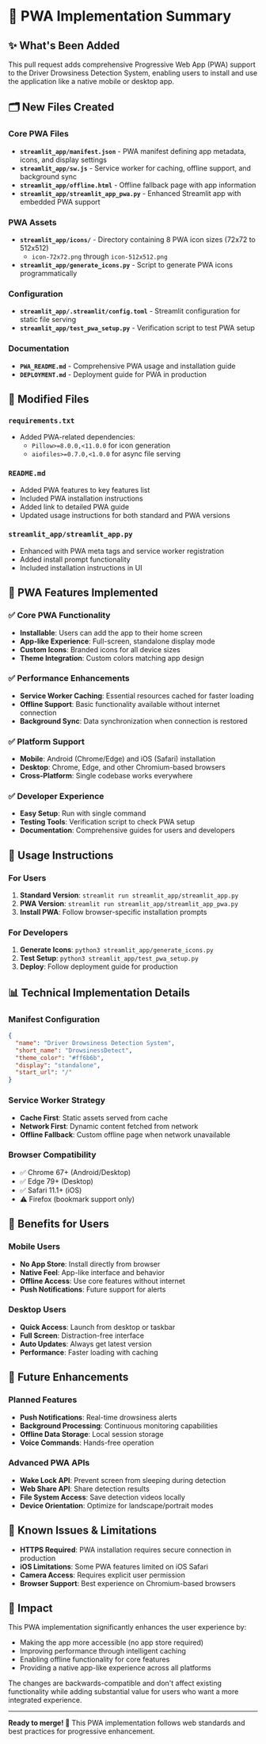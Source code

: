 # 📱 PWA Implementation Summary

## ✨ What's Been Added

This pull request adds comprehensive Progressive Web App (PWA) support to the Driver Drowsiness Detection System, enabling users to install and use the application like a native mobile or desktop app.

## 🗂️ New Files Created

### Core PWA Files
- **`streamlit_app/manifest.json`** - PWA manifest defining app metadata, icons, and display settings
- **`streamlit_app/sw.js`** - Service worker for caching, offline support, and background sync
- **`streamlit_app/offline.html`** - Offline fallback page with app information
- **`streamlit_app/streamlit_app_pwa.py`** - Enhanced Streamlit app with embedded PWA support

### PWA Assets
- **`streamlit_app/icons/`** - Directory containing 8 PWA icon sizes (72x72 to 512x512)
  - `icon-72x72.png` through `icon-512x512.png`
- **`streamlit_app/generate_icons.py`** - Script to generate PWA icons programmatically

### Configuration
- **`streamlit_app/.streamlit/config.toml`** - Streamlit configuration for static file serving
- **`streamlit_app/test_pwa_setup.py`** - Verification script to test PWA setup

### Documentation
- **`PWA_README.md`** - Comprehensive PWA usage and installation guide
- **`DEPLOYMENT.md`** - Deployment guide for PWA in production

## 🔄 Modified Files

### `requirements.txt`
- Added PWA-related dependencies:
  - `Pillow>=8.0.0,<11.0.0` for icon generation
  - `aiofiles>=0.7.0,<1.0.0` for async file serving

### `README.md`
- Added PWA features to key features list
- Included PWA installation instructions
- Added link to detailed PWA guide
- Updated usage instructions for both standard and PWA versions

### `streamlit_app/streamlit_app.py`
- Enhanced with PWA meta tags and service worker registration
- Added install prompt functionality
- Included installation instructions in UI

## 🎯 PWA Features Implemented

### ✅ Core PWA Functionality
- **Installable**: Users can add the app to their home screen
- **App-like Experience**: Full-screen, standalone display mode
- **Custom Icons**: Branded icons for all device sizes
- **Theme Integration**: Custom colors matching app design

### ✅ Performance Enhancements
- **Service Worker Caching**: Essential resources cached for faster loading
- **Offline Support**: Basic functionality available without internet connection
- **Background Sync**: Data synchronization when connection is restored

### ✅ Platform Support
- **Mobile**: Android (Chrome/Edge) and iOS (Safari) installation
- **Desktop**: Chrome, Edge, and other Chromium-based browsers
- **Cross-Platform**: Single codebase works everywhere

### ✅ Developer Experience
- **Easy Setup**: Run with single command
- **Testing Tools**: Verification script to check PWA setup
- **Documentation**: Comprehensive guides for users and developers

## 🚀 Usage Instructions

### For Users
1. **Standard Version**: `streamlit run streamlit_app/streamlit_app.py`
2. **PWA Version**: `streamlit run streamlit_app/streamlit_app_pwa.py`
3. **Install PWA**: Follow browser-specific installation prompts

### For Developers
1. **Generate Icons**: `python3 streamlit_app/generate_icons.py`
2. **Test Setup**: `python3 streamlit_app/test_pwa_setup.py`
3. **Deploy**: Follow deployment guide for production

## 📊 Technical Implementation Details

### Manifest Configuration
```json
{
  "name": "Driver Drowsiness Detection System",
  "short_name": "DrowsinessDetect",
  "theme_color": "#ff6b6b",
  "display": "standalone",
  "start_url": "/"
}
```

### Service Worker Strategy
- **Cache First**: Static assets served from cache
- **Network First**: Dynamic content fetched from network
- **Offline Fallback**: Custom offline page when network unavailable

### Browser Compatibility
- ✅ Chrome 67+ (Android/Desktop)
- ✅ Edge 79+ (Desktop)
- ✅ Safari 11.1+ (iOS)
- ⚠️ Firefox (bookmark support only)

## 🎉 Benefits for Users

### Mobile Users
- **No App Store**: Install directly from browser
- **Native Feel**: App-like interface and behavior
- **Offline Access**: Use core features without internet
- **Push Notifications**: Future support for alerts

### Desktop Users
- **Quick Access**: Launch from desktop or taskbar
- **Full Screen**: Distraction-free interface
- **Auto Updates**: Always get latest version
- **Performance**: Faster loading with caching

## 🔮 Future Enhancements

### Planned Features
- **Push Notifications**: Real-time drowsiness alerts
- **Background Processing**: Continuous monitoring capabilities
- **Offline Data Storage**: Local session storage
- **Voice Commands**: Hands-free operation

### Advanced PWA APIs
- **Wake Lock API**: Prevent screen from sleeping during detection
- **Web Share API**: Share detection results
- **File System Access**: Save detection videos locally
- **Device Orientation**: Optimize for landscape/portrait modes

## 🐛 Known Issues & Limitations

- **HTTPS Required**: PWA installation requires secure connection in production
- **iOS Limitations**: Some PWA features limited on iOS Safari
- **Camera Access**: Requires explicit user permission
- **Browser Support**: Best experience on Chromium-based browsers

## 🎯 Impact

This PWA implementation significantly enhances the user experience by:
- Making the app more accessible (no app store required)
- Improving performance through intelligent caching
- Enabling offline functionality for core features
- Providing a native app-like experience across all platforms

The changes are backwards-compatible and don't affect existing functionality while adding substantial value for users who want a more integrated experience.

---

**Ready to merge! 🚀** This PWA implementation follows web standards and best practices for progressive enhancement.
